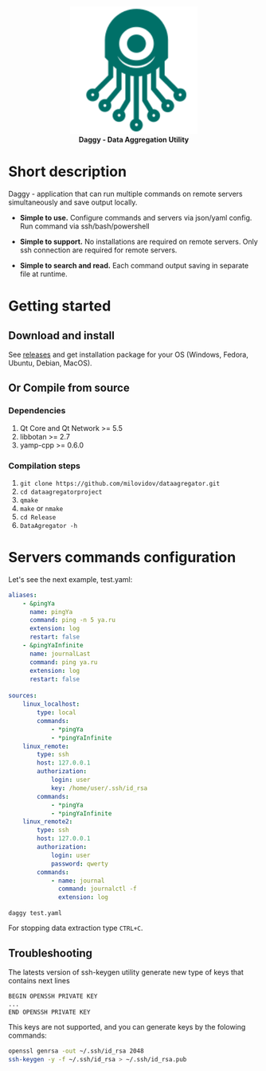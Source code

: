<p align="center">
  <img width="256" height="256" src="daggy_logo.svg">
  <br/>
  <b>Daggy - Data Aggregation Utility</b>
</p>

# Short description #
Daggy - application that can run multiple commands on remote servers simultaneously and save output locally.

- **Simple to use.**
Configure commands and servers via json/yaml config.
Run command via ssh/bash/powershell 

- **Simple to support.**
No installations are required on remote servers.
Only ssh connection are required for remote servers.

- **Simple to search and read.**
Each command output saving in separate file at runtime.

# Getting started #

## Download and install ##
See [releases](https://github.com/synacker/daggy/releases) and get installation package for your OS (Windows, Fedora, Ubuntu, Debian, MacOS).

## Or Compile from source ##

### Dependencies ###
1. Qt Core and Qt Network >= 5.5
2. libbotan >= 2.7
3. yamp-cpp >= 0.6.0

### Compilation steps ###
1. `git clone https://github.com/milovidov/dataagregator.git`
2. `cd dataagregatorproject`
3. `qmake`
4. `make` or `nmake`
5. `cd Release`
6. `DataAgregator -h`

# Servers commands configuration #

Let's see the next example, test.yaml:

```yaml
aliases:
    - &pingYa
      name: pingYa
      command: ping -n 5 ya.ru
      extension: log
      restart: false
    - &pingYaInfinite
      name: journalLast
      command: ping ya.ru
      extension: log
      restart: false

sources:
    linux_localhost:
        type: local
        commands:
            - *pingYa
            - *pingYaInfinite
    linux_remote:
        type: ssh
        host: 127.0.0.1
        authorization:
            login: user
            key: /home/user/.ssh/id_rsa
        commands:
            - *pingYa
            - *pingYaInfinite
    linux_remote2:
        type: ssh
        host: 127.0.0.1
        authorization:
            login: user
            password: qwerty
        commands:
            - name: journal
              command: journalctl -f
              extension: log
```

`daggy test.yaml`

For stopping data extraction type `CTRL+C`.

## Troubleshooting ##
The latests version of ssh-keygen utility generate new type of keys that contains next lines
```
BEGIN OPENSSH PRIVATE KEY
...
END OPENSSH PRIVATE KEY
```
This keys are not supported, and you can generate keys by the folowing commands:
```bash
openssl genrsa -out ~/.ssh/id_rsa 2048
ssh-keygen -y -f ~/.ssh/id_rsa > ~/.ssh/id_rsa.pub
```
